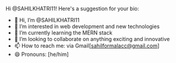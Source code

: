 Hi @SAHILKHATRI11! Here's a suggestion for your bio:

- 👋 Hi, I’m @SAHILKHATRI11
- 👀 I’m interested in web development and new technologies
- 🌱 I’m currently learning the MERN stack
- 💞️ I’m looking to collaborate on anything exciting and innovative
- 📫 How to reach me: via Gmail[sahilformalacc@gmail.com]
- 😄 Pronouns: [he/him]
